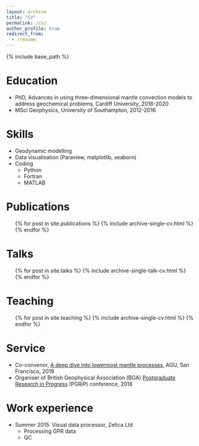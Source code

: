 ```yaml
---
layout: archive
title: "CV"
permalink: /cv/
author_profile: true
redirect_from:
  - /resume
---
```


{% include base_path %}

Education
======
* PhD, Advances in using three-dimensional mantle convection models to address geochemical problems, Cardiff University, 2016-2020
* MSci Geophysics, University of Southampton, 2012-2016
  
Skills
======
* Geodynamic modelling
* Data visualisation (Paraview, matplotlib, seaborn)
* Coding
  * Python
  * Fortran
  * MATLAB

Publications
======
  <ul>{% for post in site.publications %}
    {% include archive-single-cv.html %}
  {% endfor %}</ul>
 
Talks
======
  <ul>{% for post in site.talks %}
    {% include archive-single-talk-cv.html %}
  {% endfor %}</ul>
  
Teaching
======
  <ul>{% for post in site.teaching %}
    {% include archive-single-cv.html %}
  {% endfor %}</ul>
  
Service
======
* Co-convenor, [A deep dive into lowermost mantle processes](https://agu.confex.com/agu/fm19/meetingapp.cgi/Session/80766), AGU, San Francisco, 2019 
* Organiser of British Geophysical Association (BGA) [Postgraduate Research in Progress](https://britgeophysics.files.wordpress.com/2018/10/programme.pdf) (PGRiP) conference, 2018


Work experience
======
* Summer 2015: Visual data processor, Zetica Ltd
  * Processing GPR data
  * QC
